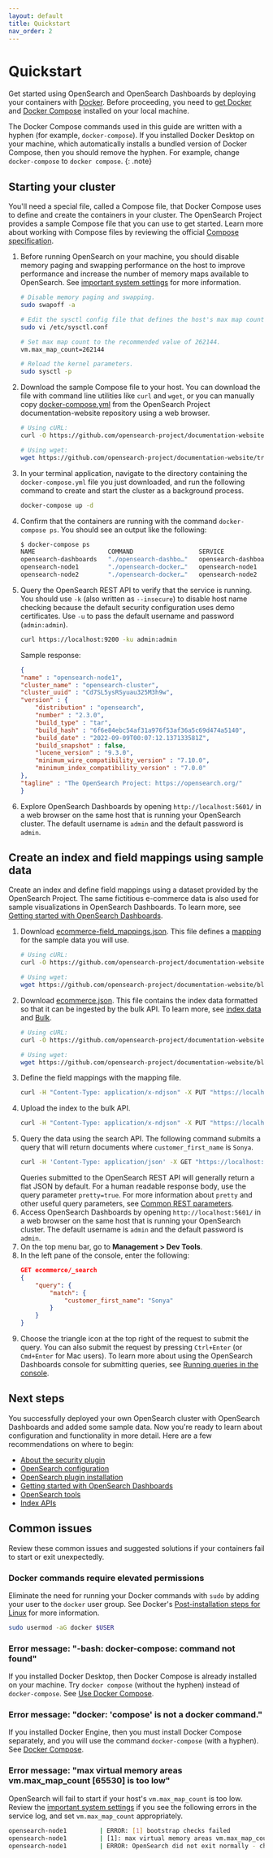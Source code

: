 ```yaml
---
layout: default
title: Quickstart
nav_order: 2
---
```


# Quickstart

Get started using OpenSearch and OpenSearch Dashboards by deploying your containers with [Docker](https://www.docker.com/). Before proceeding, you need to [get Docker](https://docs.docker.com/get-docker/) and [Docker Compose](https://github.com/docker/compose) installed on your local machine. 

The Docker Compose commands used in this guide are written with a hyphen (for example, `docker-compose`). If you installed Docker Desktop on your machine, which automatically installs a bundled version of Docker Compose, then you should remove the hyphen. For example, change `docker-compose` to `docker compose`.
{: .note}

## Starting your cluster

You'll need a special file, called a Compose file, that Docker Compose uses to define and create the containers in your cluster. The OpenSearch Project provides a sample Compose file that you can use to get started. Learn more about working with Compose files by reviewing the official [Compose specification](https://docs.docker.com/compose/compose-file/).

1. Before running OpenSearch on your machine, you should disable memory paging and swapping performance on the host to improve performance and increase the number of memory maps available to OpenSearch. See [important system settings]({{site.url}}{{site.baseurl}}/opensearch/install/important-settings/) for more information.
    ```bash
    # Disable memory paging and swapping.
    sudo swapoff -a

    # Edit the sysctl config file that defines the host's max map count.
    sudo vi /etc/sysctl.conf

    # Set max map count to the recommended value of 262144.
    vm.max_map_count=262144

    # Reload the kernel parameters.
    sudo sysctl -p
    ```  
1. Download the sample Compose file to your host. You can download the file with command line utilities like `curl` and `wget`, or you can manually copy [docker-compose.yml](https://github.com/opensearch-project/documentation-website/tree/{{site.opensearch_version}}/assets/examples/docker-compose.yml) from the OpenSearch Project documentation-website repository using a web browser.
    ```bash
    # Using cURL:
    curl -O https://github.com/opensearch-project/documentation-website/tree/{{site.opensearch_version}}/assets/examples/docker-compose.yml

    # Using wget:
    wget https://github.com/opensearch-project/documentation-website/tree/{{site.opensearch_version}}/assets/examples/docker-compose.yml
    ```
1. In your terminal application, navigate to the directory containing the `docker-compose.yml` file you just downloaded, and run the following command to create and start the cluster as a background process.
    ```bash
    docker-compose up -d
    ```
1. Confirm that the containers are running with the command `docker-compose ps`. You should see an output like the following:
    ```bash
    $ docker-compose ps
    NAME                    COMMAND                  SERVICE                 STATUS              PORTS
    opensearch-dashboards   "./opensearch-dashbo…"   opensearch-dashboards   running             0.0.0.0:5601->5601/tcp
    opensearch-node1        "./opensearch-docker…"   opensearch-node1        running             0.0.0.0:9200->9200/tcp, 9300/tcp, 0.0.0.0:9600->9600/tcp, 9650/tcp
    opensearch-node2        "./opensearch-docker…"   opensearch-node2        running             9200/tcp, 9300/tcp, 9600/tcp, 9650/tcp
    ```
1. Query the OpenSearch REST API to verify that the service is running. You should use `-k` (also written as `--insecure`) to disable host name checking because the default security configuration uses demo certificates. Use `-u` to pass the default username and password (`admin:admin`).
    ```bash
    curl https://localhost:9200 -ku admin:admin
    ```
    Sample response:
    ```json
    {
    "name" : "opensearch-node1",
    "cluster_name" : "opensearch-cluster",
    "cluster_uuid" : "Cd7SL5ysRSyuau325M3h9w",
    "version" : {
        "distribution" : "opensearch",
        "number" : "2.3.0",
        "build_type" : "tar",
        "build_hash" : "6f6e84ebc54af31a976f53af36a5c69d474a5140",
        "build_date" : "2022-09-09T00:07:12.137133581Z",
        "build_snapshot" : false,
        "lucene_version" : "9.3.0",
        "minimum_wire_compatibility_version" : "7.10.0",
        "minimum_index_compatibility_version" : "7.0.0"
    },
    "tagline" : "The OpenSearch Project: https://opensearch.org/"
    }
    ```
1. Explore OpenSearch Dashboards by opening `http://localhost:5601/` in a web browser on the same host that is running your OpenSearch cluster. The default username is `admin` and the default password is `admin`.

## Create an index and field mappings using sample data

Create an index and define field mappings using a dataset provided by the OpenSearch Project. The same fictitious e-commerce data is also used for sample visualizations in OpenSearch Dashboards. To learn more, see [Getting started with OpenSearch Dashboards]({{site.url}}{{site.baseurl}}/dashboards/index/).

1. Download [ecommerce-field_mappings.json](https://github.com/opensearch-project/documentation-website/blob/{{site.opensearch_version}}/assets/examples/ecommerce-field_mappings.json). This file defines a [mapping]({{site.url}}{{site.baseurl}}/opensearch/mappings/) for the sample data you will use.
    ```bash
    # Using cURL:
    curl -O https://github.com/opensearch-project/documentation-website/blob/{{site.opensearch_version}}/assets/examples/ecommerce-field_mappings.json

    # Using wget:
    wget https://github.com/opensearch-project/documentation-website/blob/{{site.opensearch_version}}/assets/examples/ecommerce-field_mappings.json
    ```
1. Download [ecommerce.json](https://github.com/opensearch-project/documentation-website/blob/{{site.opensearch_version}}/assets/examples/ecommerce.json). This file contains the index data formatted so that it can be ingested by the bulk API. To learn more, see [index data]({{site.url}}{{site.baseurl}}/opensearch/index-data/) and [Bulk]({{site.url}}{{site.baseurl}}/api-reference/document-apis/bulk/).
    ```bash
    # Using cURL:
    curl -O https://github.com/opensearch-project/documentation-website/blob/{{site.opensearch_version}}/assets/examples/ecommerce.json

    # Using wget:
    wget https://github.com/opensearch-project/documentation-website/blob/{{site.opensearch_version}}/assets/examples/ecommerce.json
    ```
1. Define the field mappings with the mapping file.
    ```bash
    curl -H "Content-Type: application/x-ndjson" -X PUT "https://localhost:9200/ecommerce" -ku admin:admin --data-binary "@ecommerce-field_mappings.json"
    ```
1. Upload the index to the bulk API.
    ```bash
    curl -H "Content-Type: application/x-ndjson" -X PUT "https://localhost:9200/ecommerce/_bulk" -ku admin:admin --data-binary "@ecommerce.json"
    ```
1. Query the data using the search API. The following command submits a query that will return documents where `customer_first_name` is `Sonya`.
    ```bash
    curl -H 'Content-Type: application/json' -X GET "https://localhost:9200/ecommerce/_search?pretty=true" -ku admin:admin -d' {"query":{"match":{"customer_first_name":"Sonya"}}}'
    ```
    Queries submitted to the OpenSearch REST API will generally return a flat JSON by default. For a human readable response body, use the query parameter `pretty=true`. For more information about `pretty` and other useful query parameters, see [Common REST parameters]({{site.url}}{{site.baseurl}}/opensearch/common-parameters/).
1. Access OpenSearch Dashboards by opening `http://localhost:5601/` in a web browser on the same host that is running your OpenSearch cluster. The default username is `admin` and the default password is `admin`.
1. On the top menu bar, go to **Management > Dev Tools**.
1. In the left pane of the console, enter the following:
    ```json
    GET ecommerce/_search
    {
        "query": {
            "match": {
                "customer_first_name": "Sonya"
            }
        }
    }
    ```
1. Choose the triangle icon at the top right of the request to submit the query. You can also submit the request by pressing `Ctrl+Enter` (or `Cmd+Enter` for Mac users). To learn more about using the OpenSearch Dashboards console for submitting queries, see [Running queries in the console]({{site.url}}{{site.baseurl}}/dashboards/run-queries/).

## Next steps

You successfully deployed your own OpenSearch cluster with OpenSearch Dashboards and added some sample data. Now you're ready to learn about configuration and functionality in more detail. Here are a few recommendations on where to begin:
- [About the security plugin]({{site.url}}{{site.baseurl}}/security-plugin/index/)
- [OpenSearch configuration]({{site.url}}{{site.baseurl}}/opensearch/configuration/)
- [OpenSearch plugin installation]({{site.url}}{{site.baseurl}}/opensearch/install/plugins/)
- [Getting started with OpenSearch Dashboards]({{site.url}}{{site.baseurl}}/dashboards/index/)
- [OpenSearch tools]({{site.url}}{{site.baseurl}}/tools/index/)
- [Index APIs]({{site.url}}{{site.baseurl}}/api-reference/index-apis/index/)

## Common issues

Review these common issues and suggested solutions if your containers fail to start or exit unexpectedly.

### Docker commands require elevated permissions

Eliminate the need for running your Docker commands with `sudo` by adding your user to the `docker` user group. See Docker's [Post-installation steps for Linux](https://docs.docker.com/engine/install/linux-postinstall/) for more information.
```bash
sudo usermod -aG docker $USER
```

### Error message: "-bash: docker-compose: command not found"

If you installed Docker Desktop, then Docker Compose is already installed on your machine. Try `docker compose` (without the hyphen) instead of `docker-compose`. See [Use Docker Compose](https://docs.docker.com/get-started/08_using_compose/).

### Error message: "docker: 'compose' is not a docker command."

If you installed Docker Engine, then you must install Docker Compose separately, and you will use the command `docker-compose` (with a hyphen). See [Docker Compose](https://github.com/docker/compose).

### Error message: "max virtual memory areas vm.max_map_count [65530] is too low"

OpenSearch will fail to start if your host's `vm.max_map_count` is too low. Review the [important system settings]({{site.url}}{{site.baseurl}}/opensearch/install/important-settings/) if you see the following errors in the service log, and set `vm.max_map_count` appropriately.
```bash
opensearch-node1         | ERROR: [1] bootstrap checks failed
opensearch-node1         | [1]: max virtual memory areas vm.max_map_count [65530] is too low, increase to at least [262144]
opensearch-node1         | ERROR: OpenSearch did not exit normally - check the logs at /usr/share/opensearch/logs/opensearch-cluster.log
```